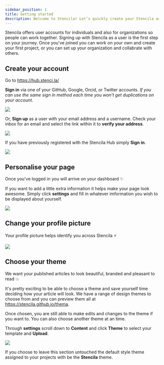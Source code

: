 ```yaml
---
sidebar_position: 1
title: Getting started
description: Welcome to Stencila! Let’s quickly create your Stencila account and show you around so you can get started
---
```


Stencila offers user accounts for individuals and also for organizations so people can work together. Signing up with Stencila as a user is the first step on your journey. Once you've joined you can work on your own and create your first project, or you can set up your organization and collabrate with others.

## Create your account

Go to https://hub.stenci.la/

**Sign in** via one of your GitHub, Google, Orcid, or Twitter accounts. _If you can use the same sign in method each time you won't get duplications on your account._

![](https://i.imgur.com/wVxKgSZ.png)

Or, **Sign up** as a user with your email address and a username. Check your inbox for an email and select the link within it to **verify your address**.

![](http://stencila.github.io/hub/manager/snaps/user-signup-form.png)

If you have previously registered with the Stencila Hub simply **Sign in**.

![](http://stencila.github.io/hub/manager/snaps/user-signin-username-password-form.png)

## Personalise your page

Once you've logged in you will arrive on your dashboard ✨

If you want to add a little extra information it helps make your page look awesome. Simply click **settings** and fill in whatever imformation you wish to be displayed about yourself.

![](http://stencila.github.io/hub/manager/snaps/org-new-profile-fields.png)

## Change your profile picture

Your profile picture helps identify you across Stencila ⚡

![](http://stencila.github.io/hub/manager/snaps/org-settings-image-form.png)

## Choose your theme

We want your published articles to look beautiful, branded and pleasant to read 💥

It's pretty exciting to be able to choose a theme and save yourself time deciding how your article will look. We have a range of design themes to choose from and you can preview them all at https://stencila.github.io/thema.

Once chosen, you are still able to make edits and changes to the theme if you want to. You can also choose another theme at an time.

Through **settings** scroll down to **Content** and click **Theme** to select your template and **Upload**.

![](http://stencila.github.io/hub/manager/snaps/org-settings-theme-field.png)

If you choose to leave this section untouched the default style theme assigned to your projects with be the **Stencila** theme.
